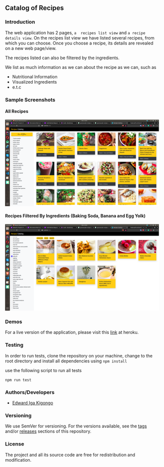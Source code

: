 ## Catalog of Recipes

### Introduction
The web application has 2 pages, `a  recipes list view` and `a recipe details view`. On the recipes list view we have listed several recipes, from which you can choose. Once you choose a recipe, its details are revealed on a new web page/view. 

The recipes listed can also be filtered by the ingredients.

We list as much information as we can about the recipe as we can, such as
  * Nutritional Information
  * Visualized Ingredients
  * e.t.c

### Sample Screenshots

#### All Recipes

![All Recipes - Not Filtered By Ingredients](screenshots/all-recipes.png)

#### Recipes Filtered By Ingredients (Baking Soda, Banana and Egg Yolk)

![Recipes Filtered By Ingredients](screenshots/filtered-by-ingredients.png)

### Demos

For a live version of the application, please visit this [link](https://edward-recipes-catalog.herokuapp.com/) at heroku.

### Testing
In order to run tests, clone the repository on your machine, change to the root directory and install all dependencies using
`npm install`

use the following script to run all tests 
```
npm run test 
```

### Authors/Developers
  * [Edward Iga Kigongo](github.com/igakigongo)

### Versioning
We use SemVer for versioning. For the versions available, see the [tags](https://github.com/igakigongo/recipes-catalog/tags) and/or [releases](https://github.com/igakigongo/recipes-catalog/releases) sections of this repository.

### License

The project and all its source code are free for redistribution and modification.